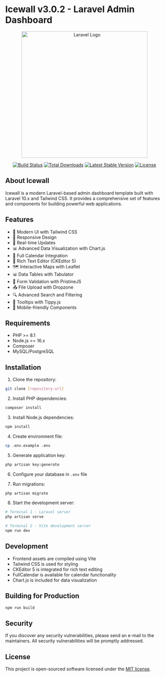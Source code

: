 # Icewall v3.0.2 - Laravel Admin Dashboard

<p align="center"><a href="https://laravel.com" target="_blank"><img src="https://raw.githubusercontent.com/laravel/art/master/logo-lockup/5%20SVG/2%20CMYK/1%20Full%20Color/laravel-logolockup-cmyk-red.svg" width="400" alt="Laravel Logo"></a></p>

<p align="center">
<a href="https://github.com/laravel/framework/actions"><img src="https://github.com/laravel/framework/workflows/tests/badge.svg" alt="Build Status"></a>
<a href="https://packagist.org/packages/laravel/framework"><img src="https://img.shields.io/packagist/dt/laravel/framework" alt="Total Downloads"></a>
<a href="https://packagist.org/packages/laravel/framework"><img src="https://img.shields.io/packagist/v/laravel/framework" alt="Latest Stable Version"></a>
<a href="https://packagist.org/packages/laravel/framework"><img src="https://img.shields.io/packagist/l/laravel/framework" alt="License"></a>
</p>

## About Icewall

Icewall is a modern Laravel-based admin dashboard template built with Laravel 10.x and Tailwind CSS. It provides a comprehensive set of features and components for building powerful web applications.

## Features

- 🎨 Modern UI with Tailwind CSS
- 📱 Responsive Design
- 🔄 Real-time Updates
- 📊 Advanced Data Visualization with Chart.js
- 📅 Full Calendar Integration
- 📝 Rich Text Editor (CKEditor 5)
- 🗺️ Interactive Maps with Leaflet
- 📊 Data Tables with Tabulator
- 🎯 Form Validation with PristineJS
- 📤 File Upload with Dropzone
- 🔍 Advanced Search and Filtering
- 🎯 Tooltips with Tippy.js
- 📱 Mobile-friendly Components

## Requirements

- PHP >= 8.1
- Node.js >= 16.x
- Composer
- MySQL/PostgreSQL

## Installation

1. Clone the repository:
```bash
git clone [repository-url]
```

2. Install PHP dependencies:
```bash
composer install
```

3. Install Node.js dependencies:
```bash
npm install
```

4. Create environment file:
```bash
cp .env.example .env
```

5. Generate application key:
```bash
php artisan key:generate
```

6. Configure your database in `.env` file

7. Run migrations:
```bash
php artisan migrate
```

8. Start the development server:
```bash
# Terminal 1 - Laravel server
php artisan serve

# Terminal 2 - Vite development server
npm run dev
```

## Development

- Frontend assets are compiled using Vite
- Tailwind CSS is used for styling
- CKEditor 5 is integrated for rich text editing
- FullCalendar is available for calendar functionality
- Chart.js is included for data visualization

## Building for Production

```bash
npm run build
```

## Security

If you discover any security vulnerabilities, please send an e-mail to the maintainers. All security vulnerabilities will be promptly addressed.

## License

This project is open-sourced software licensed under the [MIT license](https://opensource.org/licenses/MIT).
